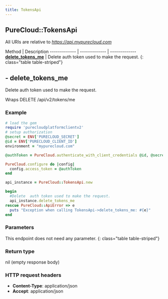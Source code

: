 ```yaml
---
title: TokensApi
---
```


## PureCloud::TokensApi

All URIs are relative to *https://api.mypurecloud.com*

Method | Description
------------- | ------------- | -------------
[**delete_tokens_me**](TokensApi.html#delete_tokens_me) | Delete  auth token used to make the request.
{: class="table table-striped"}

<a name="delete_tokens_me"></a>

## - delete_tokens_me

Delete  auth token used to make the request.



Wraps DELETE /api/v2/tokens/me 


### Example
~~~ruby
# load the gem
require 'purecloudplatformclientv2'
# setup authorization
@secret = ENV['PURECLOUD_SECRET']
@id = ENV['PURECLOUD_CLIENT_ID']
environment = "mypurecloud.com"

@authToken = PureCloud.authenticate_with_client_credentials @id, @secret, environment

PureCloud.configure do |config|
  config.access_token = @authToken
end

api_instance = PureCloud::TokensApi.new

begin
  #Delete  auth token used to make the request.
  api_instance.delete_tokens_me
rescue PureCloud::ApiError => e
  puts "Exception when calling TokensApi->delete_tokens_me: #{e}"
end
~~~

### Parameters
This endpoint does not need any parameter.
{: class="table table-striped"}


### Return type

nil (empty response body)

### HTTP request headers

 - **Content-Type**: application/json
 - **Accept**: application/json



